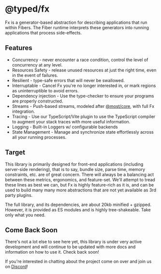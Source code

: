 # @typed/fx

Fx is a generator-based abstraction for describing applications that run within Fibers. 
The Fiber runtime interprets these generators into running applications that process side-effects. 


## Features

- Concurrency - never encounter a race condition, control the level of concurrency at any level.
- Resources Safety - release unused resources at just the right time, even in the event of failures.
- Resilient - type-safe errors that will never be swallowed.
- Interruptable - Cancel Fx you're no longer interested in, or mark regions as uninterruptible to avoid errors.
- Dependency injection - Use the type-checker to ensure your programs are properly constructed.
- Streams - Push-based streams, modeled after [@most/core](https://github.com/mostjs/core), with full Fx integration.
- Tracing - Use our TypeScript/Vite plugin to use the TypeScript compiler to augment your stack traces with more useful information.
- Logging - Built-in Loggers w/ configurable backends
- State Management - Manage and synchronize state effortlessly across all your running processes.

## Target 

This library is primarily designed for front-end applications (including server-side rendering), that is to say,
bundle size, parse time, memory constraints, etc. are of great concern. There will always be a balancing act between
these metrics, ergonomics, and feature-set. We'll attempt to tread these lines as best we can, but Fx is highly feature-rich
as it is, and can be used to build many many more abstractions that are not yet available as 3rd party plugins.

The full library, and its dependencies, are about 20kb minified + gzipped. 
However, it is provided as ES modules and is highly tree-shakeable. Take only what you need.

## Come Back Soon

There's not a lot else to see here yet, this library is under very active development and will continue to be updated with more docs and 
information on how to use it. Check back soon! 

If you're interested in chatting about the project come on over and join us on [Discord](https://discord.com/invite/kpPHEvkaAv)!
